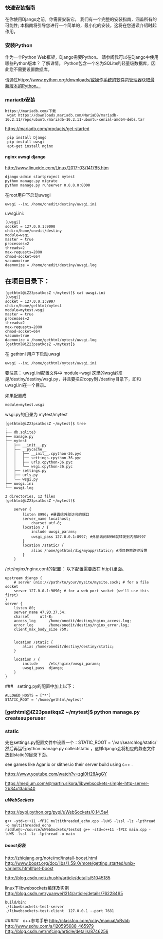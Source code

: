 ### 快速安装指南

在你使用Django之前，你需要安装它。 我们有一个完整的安装指南，涵盖所有的可能性; 本指南将引导您进行一个简单的，最小化的安装，这将在您通读介绍时起作用。

### 安装Python

作为一个Python Web框架，Django需要Python。 请参阅我可以在Django中使用哪些Python版本？ 了解详情。 Python包含一个名为SQLite的轻量级数据库，因此您不需要设置数据库。

请通过https://www.python.org/downloads/或操作系统的软件包管理器获取最新版本的Python。


### mariadb安装
```
https://mariadb.com/下载
 wget https://downloads.mariadb.com/MariaDB/mariadb-10.2.11/repo/ubuntu/mariadb-10.2.11-ubuntu-xenial-amd64-debs.tar
```
https://mariadb.com/products/get-started

```
 pip install Django
 pip install uwsgi
 apt-get install nginx

```
#### nginx uwsgi django
http://www.linuxidc.com/Linux/2017-03/141785.htm

```
django-admin startproject mytest
python manage.py migrate
python manage.py runserver 0.0.0.0:8000
```
在root用户下启动uwsgi
```
uwsgi --ini /home/onedit/destiny/uwsgi.ini
```
uwsgi.ini:
```
[uwsgi]
socket = 127.0.0.1:9090
chdir=/home/onedit/destiny
module=wsgi
master = true
processes=2
threads=2
max-requests=2000
chmod-socket=664
vacuum=true
daemonize = /home/onedit/destiny/uwsgi.log
```
## 在项目目录下：
```
[gethtml@iZ23psatkqsZ ~/mytest]$ cat uwsgi.ini
[uwsgi]
socket = 127.0.0.1:8997
chdir=/home/gethtml/mytest
module=mytest.wsgi
master = true
processes=2
threads=2
max-requests=2000
chmod-socket=664
vacuum=true
daemonize = /home/gethtml/mytest/uwsgi.log
[gethtml@iZ23psatkqsZ ~/mytest]$ 
```
在 gethtml 用户下启动uwsgi
```
uwsgi --ini /home/gethtml/mytest/uwsgi.ini
```

要注意：
uwsgi.ini配置文件中
module=wsgi
这里的wsgi必须是/destiny/destiny/wsgi.py，并且要把它copy到 /destiny目录下，即和uwsgi.ini在一个目录。


如果配置成 
```
module=mytest.wsgi
```
wsgi.py的目录为 mytest/mytest
```
[gethtml@iZ23psatkqsZ ~/mytest]$ tree
.
├── db.sqlite3
├── manage.py
├── mytest
│   ├── __init__.py
│   ├── __pycache__
│   │   ├── __init__.cpython-36.pyc
│   │   ├── settings.cpython-36.pyc
│   │   ├── urls.cpython-36.pyc
│   │   └── wsgi.cpython-36.pyc
│   ├── settings.py
│   ├── urls.py
│   └── wsgi.py
├── uwsgi.ini
└── uwsgi.log

2 directories, 12 files
[gethtml@iZ23psatkqsZ ~/mytest]$ 
```

```
    server {
        listen 8996; #暴露给外部访问的端口
        server_name localhost;
            charset utf-8;
        location / {
            include uwsgi_params;
            uwsgi_pass 127.0.0.1:8997; #外部访问8996就转发到内部8997
        }
        location /static/ {
            alias /home/gethtml/dig/myapp/static/; #项目静态路径设置
        }
    }
```


/etc/nginx/nginx.conf的配置：
以下配置需要放在  http{}里面。
```
upstream django {
    # server unix:///path/to/your/mysite/mysite.sock; # for a file socket
    server 127.0.0.1:9090; # for a web port socket (we'll use this first)
}
server {
    listen 80;
    server_name 47.93.37.54;
    charset     utf-8;
    access_log      /home/onedit/destiny/nginx_access.log;
    error_log       /home/onedit/destiny/nginx_error.log;
    client_max_body_size 75M;


    location /static {
        alias /home/onedit/destiny/destiny/static;
    }

    location / {
        include     /etc/nginx/uwsgi_params;
        uwsgi_pass  django;
    }
}
```
###　setting.py的配置中加上以下：
```
ALLOWED_HOSTS = ["*"]
STATIC_ROOT = '/home/gethtml/mytest'
```

### [gethtml@iZ23psatkqsZ ~/mytest]$  python manage.py createsuperuser 
###  static
先在settings.py配置文件中设置一个：STATIC_ROOT = '/var/searchlog/static/'
然后再运行python manage.py collectstatic ，这样django会将相应的静态文件放到static的目录下面。


see games like Agar.io or slither.io their server build using c++ .

https://www.youtube.com/watch?v=zgI0H28AgGY

https://medium.com/@martin.sikora/libwebsockets-simple-http-server-2b34c13ab540

##### uWebSockets
https://pypi.python.org/pypi/uWebSockets/0.14.5a4

```
g++ -std=c++11 -fPIC multithreaded_echo.cpp -luWS -lssl -lz -lpthread -o multithreaded_echo
riddle@:~/source/uWebSockets/tests$ g++ -std=c++11 -fPIC main.cpp -luWS -lssl -lz -lpthread -o main
```
##### boost安装
http://zhiqiang.org/note/md/install-boost.html
http://www.boost.org/doc/libs/1_59_0/more/getting_started/unix-variants.html#get-boost

http://blog.csdn.net/zhushh/article/details/51045185

linux下libwebsockets编译及实例
http://blog.csdn.net/yuanwei1314/article/details/76228495

```
build/bin:
./libwebsockets-test-server
./libwebsockets-test-client  127.0.0.1 --port 7681
```
#####　c++参考手册
http://classfoo.com/ccby/manual/xBvbb
http://www.sohu.com/a/120595688_465979
http://blog.csdn.net/mfcing/article/details/8746256
